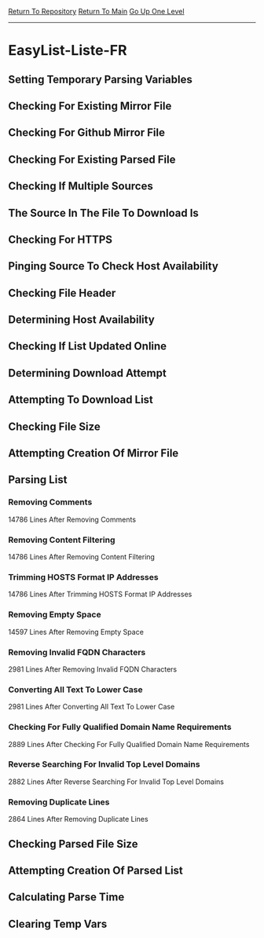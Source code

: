 [Return To Repository](https://github.com/deathbybandaid/piholeparser/)
[Return To Main](https://github.com/deathbybandaid/piholeparser/blob/master/RecentRunLogs/Mainlog.md)
[Go Up One Level](https://github.com/deathbybandaid/piholeparser/blob/master/RecentRunLogs/TopLevelScripts/30-Processing-External-Blacklists.md)
____________________________________
# EasyList-Liste-FR
## Setting Temporary Parsing Variables
## Checking For Existing Mirror File
## Checking For Github Mirror File
## Checking For Existing Parsed File
## Checking If Multiple Sources
## The Source In The File To Download Is
## Checking For HTTPS
## Pinging Source To Check Host Availability
## Checking File Header
## Determining Host Availability
## Checking If List Updated Online
## Determining Download Attempt
## Attempting To Download List
## Checking File Size
## Attempting Creation Of Mirror File
## Parsing List
### Removing Comments
14786 Lines After Removing Comments
### Removing Content Filtering
14786 Lines After Removing Content Filtering
### Trimming HOSTS Format IP Addresses
14786 Lines After Trimming HOSTS Format IP Addresses
### Removing Empty Space
14597 Lines After Removing Empty Space
### Removing Invalid FQDN Characters
2981 Lines After Removing Invalid FQDN Characters
### Converting All Text To Lower Case
2981 Lines After Converting All Text To Lower Case
### Checking For Fully Qualified Domain Name Requirements
2889 Lines After Checking For Fully Qualified Domain Name Requirements
### Reverse Searching For Invalid Top Level Domains
2882 Lines After Reverse Searching For Invalid Top Level Domains
### Removing Duplicate Lines
2864 Lines After Removing Duplicate Lines
## Checking Parsed File Size
## Attempting Creation Of Parsed List
## Calculating Parse Time
## Clearing Temp Vars
